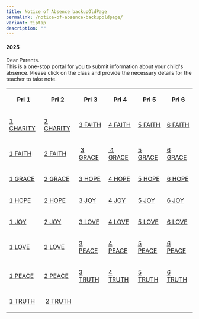 ```yaml
---
title: Notice of Absence backupOldPage
permalink: /notice-of-absence-backupoldpage/
variant: tiptap
description: ""
---
```

<h4>2025</h4>
<p>Dear Parents.
<br>This is a one-stop portal for you to submit information about your child's
absence. Please click on the class and provide the necessary details for
the teacher to take note.</p>
<table style="minWidth: 150px">
<colgroup>
<col>
<col>
<col>
<col>
<col>
<col>
</colgroup>
<tbody>
<tr>
<th rowspan="1" colspan="1">
<p>Pri 1</p>
</th>
<th rowspan="1" colspan="1">
<p>Pri 2&nbsp;</p>
</th>
<th rowspan="1" colspan="1">
<p>Pri 3</p>
</th>
<th rowspan="1" colspan="1">
<p>Pri 4</p>
</th>
<th rowspan="1" colspan="1">
<p>Pri 5</p>
</th>
<th rowspan="1" colspan="1">
<p>Pri 6</p>
</th>
</tr>
<tr>
<td rowspan="1" colspan="1">
<p><a href="https://form.gov.sg/622370e95d6f6200126dc8a3" rel="noopener" target="_blank">1 CHARITY</a>
</p>
</td>
<td rowspan="1" colspan="1">
<p><a href="https://form.gov.sg/62240e5501690000137608a2" rel="noopener" target="_blank">2 CHARITY</a>
</p>
</td>
<td rowspan="1" colspan="1">
<p><a href="https://form.gov.sg/62241ec644a0c800120b6669" rel="noopener" target="_blank">3 FAITH</a>
</p>
</td>
<td rowspan="1" colspan="1">
<p><a href="https://form.gov.sg/622422119812af0012a4e559" rel="noopener" target="_blank">4 FAITH</a>
</p>
</td>
<td rowspan="1" colspan="1">
<p><a href="https://form.gov.sg/622423a06aac89001333fa86" rel="noopener" target="_blank">5 FAITH</a>
</p>
</td>
<td rowspan="1" colspan="1">
<p><a href="https://form.gov.sg/622425098fdc0b0014780586" rel="noopener" target="_blank">6 FAITH</a>
</p>
</td>
</tr>
<tr>
<td rowspan="1" colspan="1">
<p><a href="https://form.gov.sg/622379da4dfe5a001309e051" rel="noopener" target="_blank">1 FAITH</a>
</p>
</td>
<td rowspan="1" colspan="1">
<p><a href="https://form.gov.sg/62240ec6efc67b001140d4c1" rel="noopener" target="_blank">2 FAITH</a>
</p>
</td>
<td rowspan="1" colspan="1">
<p>&nbsp;<a href="https://form.gov.sg/62241f2c6aac890013337a87" rel="noopener" target="_blank">3 GRACE</a>
</p>
</td>
<td rowspan="1" colspan="1">
<p><a href="https://form.gov.sg/62242240efc67b0011434357" rel="noopener" target="_blank">&nbsp;4 GRACE</a>
</p>
</td>
<td rowspan="1" colspan="1">
<p><a href="https://form.gov.sg/622423d25a80ed001493e51d" rel="noopener" target="_blank">5 GRACE</a>
</p>
</td>
<td rowspan="1" colspan="1">
<p><a href="https://form.gov.sg/622425388fdc0b0014780d8b" rel="noopener" target="_blank">6 GRACE</a>
</p>
</td>
</tr>
<tr>
<td rowspan="1" colspan="1">
<p><a href="https://form.gov.sg/62237dee4dfe5a00130a3738" rel="noopener" target="_blank">1 GRACE</a>
</p>
</td>
<td rowspan="1" colspan="1">
<p><a href="https://form.gov.sg/62240f1f36c4df0013c0d88f" rel="noopener" target="_blank">2 GRACE</a>
</p>
</td>
<td rowspan="1" colspan="1">
<p><a href="https://form.gov.sg/62241f879812af0012a49fa8" rel="noopener" target="_blank">3 HOPE</a>
</p>
</td>
<td rowspan="1" colspan="1">
<p><a href="https://form.gov.sg/6224226f8fdc0b001477b2a4" rel="noopener" target="_blank">4 HOPE</a>
</p>
</td>
<td rowspan="1" colspan="1">
<p><a href="https://form.gov.sg/6224240a36c4df0013c37f1b" rel="noopener" target="_blank">5 HOPE</a>
</p>
</td>
<td rowspan="1" colspan="1">
<p><a href="https://form.gov.sg/622425669812af0012a54de7" rel="noopener" target="_blank">6 HOPE</a>
</p>
</td>
</tr>
<tr>
<td rowspan="1" colspan="1">
<p><a href="https://form.gov.sg/62237f7a83d780001479afb3" rel="noopener" target="_blank">1 HOPE</a>
</p>
</td>
<td rowspan="1" colspan="1">
<p><a href="https://form.gov.sg/62240f889812af0012a293db" rel="noopener" target="_blank">2 HOPE</a>
</p>
</td>
<td rowspan="1" colspan="1">
<p><a href="https://form.gov.sg/62241fcbb89fad0012cd96bd" rel="noopener" target="_blank">3 JOY</a>
</p>
</td>
<td rowspan="1" colspan="1">
<p><a href="https://form.gov.sg/622422ac8fdc0b001477b970" rel="noopener" target="_blank">4 JOY</a>
</p>
</td>
<td rowspan="1" colspan="1">
<p><a href="https://form.gov.sg/6224244444a0c800120c176e" rel="noopener" target="_blank">5 JOY</a>
</p>
</td>
<td rowspan="1" colspan="1">
<p><a href="https://form.gov.sg/6224259a9812af0012a55660" rel="noopener" target="_blank">6 JOY</a>
</p>
</td>
</tr>
<tr>
<td rowspan="1" colspan="1">
<p><a href="https://form.gov.sg/62237fed83d780001479b6b2" rel="noopener" target="_blank">1 JOY</a>
</p>
</td>
<td rowspan="1" colspan="1">
<p><a href="https://form.gov.sg/62240fc9016900001376346b" rel="noopener" target="_blank">2 JOY</a>
</p>
</td>
<td rowspan="1" colspan="1">
<p><a href="https://form.gov.sg/62241fff0169000013784bf2" rel="noopener" target="_blank">3 LOVE</a>
</p>
</td>
<td rowspan="1" colspan="1">
<p><a href="https://form.gov.sg/622422f444a0c800120be94d" rel="noopener" target="_blank">4 LOVE</a>
</p>
</td>
<td rowspan="1" colspan="1">
<p><a href="https://form.gov.sg/62242471b89fad0012ce1fbc" rel="noopener" target="_blank">5 LOVE</a>
</p>
</td>
<td rowspan="1" colspan="1">
<p><a href="https://form.gov.sg/622425c79812af0012a55e86" rel="noopener" target="_blank">6 LOVE</a>
</p>
</td>
</tr>
<tr>
<td rowspan="1" colspan="1">
<p><a href="https://form.gov.sg/6223802890874300183d14b8" rel="noopener" target="_blank">1 LOVE</a>
</p>
</td>
<td rowspan="1" colspan="1">
<p><a href="https://form.gov.sg/622410059812af0012a2a468" rel="noopener" target="_blank">2 LOVE</a>
</p>
</td>
<td rowspan="1" colspan="1">
<p><a href="https://form.gov.sg/6224203b36c4df0013c3042d" rel="noopener" target="_blank">3 PEACE</a>
</p>
</td>
<td rowspan="1" colspan="1">
<p><a href="https://form.gov.sg/6224232944a0c800120bf07c" rel="noopener" target="_blank">4 PEACE</a>
</p>
</td>
<td rowspan="1" colspan="1">
<p><a href="https://form.gov.sg/622424a236c4df0013c39074" rel="noopener" target="_blank">5 PEACE</a>
</p>
</td>
<td rowspan="1" colspan="1">
<p><a href="https://form.gov.sg/622425f6efc67b001143c793" rel="noopener" target="_blank">6 PEACE</a>
</p>
</td>
</tr>
<tr>
<td rowspan="1" colspan="1">
<p><a href="https://form.gov.sg/622380984dfe5a00130a5fbe" rel="noopener" target="_blank">1 PEACE</a>
</p>
</td>
<td rowspan="1" colspan="1">
<p><a href="https://form.gov.sg/6224103c6aac890013319c54" rel="noopener" target="_blank">2 PEACE</a>
</p>
</td>
<td rowspan="1" colspan="1">
<p><a href="https://form.gov.sg/622420735a80ed00149381f6" rel="noopener" target="_blank">3 TRUTH</a>
</p>
</td>
<td rowspan="1" colspan="1">
<p><a href="https://form.gov.sg/62242367016900001378b4f4" rel="noopener" target="_blank">4 TRUTH</a>
</p>
</td>
<td rowspan="1" colspan="1">
<p><a href="https://form.gov.sg/622424d7efc67b00114396c9" rel="noopener" target="_blank">5 TRUTH</a>
</p>
</td>
<td rowspan="1" colspan="1">
<p><a href="https://form.gov.sg/62242627b89fad0012ce6d2c" rel="noopener" target="_blank">6 TRUTH</a>
</p>
</td>
</tr>
<tr>
<td rowspan="1" colspan="1">
<p><a href="https://form.gov.sg/622380db5d6f6200126ee409" rel="noopener" target="_blank">1 TRUTH</a>
</p>
</td>
<td rowspan="1" colspan="1">
<p>&nbsp;<a href="https://form.gov.sg/622410755a80ed0014916aaa" rel="noopener" target="_blank">2 TRUTH</a>
</p>
</td>
<td rowspan="1" colspan="1">
<p>&nbsp;</p>
</td>
<td rowspan="1" colspan="1">
<p>&nbsp;</p>
</td>
<td rowspan="1" colspan="1">
<p>&nbsp;</p>
</td>
<td rowspan="1" colspan="1">
<p>&nbsp;</p>
</td>
</tr>
</tbody>
</table>
<p></p>